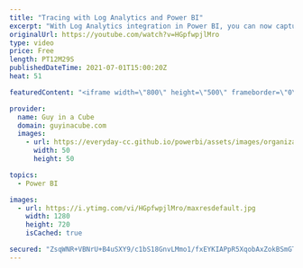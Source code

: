 ```yaml
---
title: "Tracing with Log Analytics and Power BI"
excerpt: "With Log Analytics integration in Power BI, you can now capture Analysis Services trace events easily and over a longer period of time. Combined with the Power BI template report, you can gain a lot of insights into usage of your datasets. With more to come down the road!  Announcing long-term usage"
originalUrl: https://youtube.com/watch?v=HGpfwpjlMro
type: video
price: Free
length: PT12M29S
publishedDateTime: 2021-07-01T15:00:20Z
heat: 51

featuredContent: "<iframe width=\"800\" height=\"500\" frameborder=\"0\" src=\"https://www.youtube.com/embed/HGpfwpjlMro\" allow=\"accelerometer; autoplay; encrypted-media; gyroscope; picture-in-picture\" allowfullscreen></iframe>"

provider:
  name: Guy in a Cube
  domain: guyinacube.com
  images:
    - url: https://everyday-cc.github.io/powerbi/assets/images/organizations/guyinacube.com-50x50.jpg
      width: 50
      height: 50

topics:
  - Power BI

images:
  - url: https://i.ytimg.com/vi/HGpfwpjlMro/maxresdefault.jpg
    width: 1280
    height: 720
    isCached: true

secured: "ZsqWNR+VBNrU+B4uSXY9/c1bS18GnvLMmo1/fxEYKIAPpR5XqobAxZokBSmGT2/8TFiSUxMU8+PLm2NZyXHYWeiMS7FLmDiGSbd0rMmx2AIZ/2vyPeXwXCQlabk+DbzxiYGUx5QO2yXqXK1/uUwK/+xrwpWfksPIkR5TScj7Jm4gZTbXZL+ytWKP/chAwl6DuQ8Incsj/2JVfNHoxhtE1pSaaInz4f2rW+4fdp6wXBmcd37qukiVPHQIZ8Fw2YfR5F2ANCsiV3kpt8O6rgkUa7tGqw1RW/HwM1m9FEGuKyjrg2mWRCUopSmCzf7E6+j89t43CJ/5RmM3UOk34k45NERLJQaUDQdK5cQcRy0oQP/tZ/x+XdamiJJZWoO/JEFmTI1KJe8hKI6TPY0RRmlyrdCwW2uQWlifoaDBnvKXrc0=;8BA1jUuhL+Hz/L+ZQGo5Vg=="
---
```


